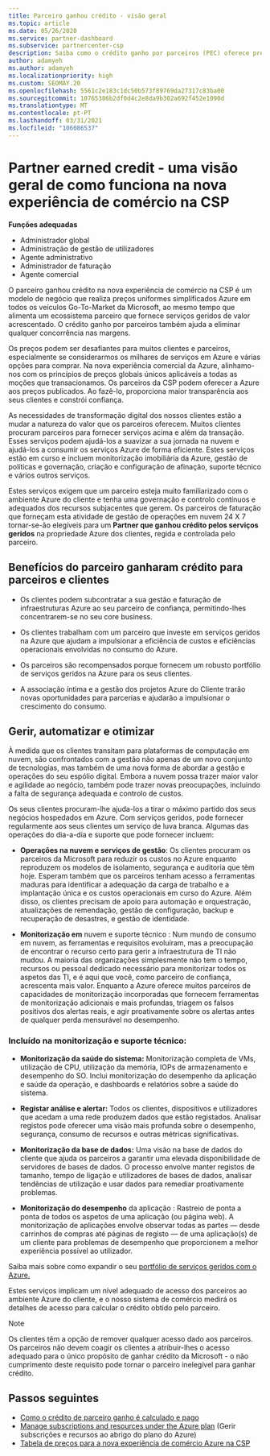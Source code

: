 ```yaml
---
title: Parceiro ganhou crédito - visão geral
ms.topic: article
ms.date: 05/26/2020
ms.service: partner-dashboard
ms.subservice: partnercenter-csp
description: Saiba como o crédito ganho por parceiros (PEC) oferece preços uniformes simplificados E serviços geridos de valor acrescentado, ajudando a eliminar a concorrência nas margens.
author: adamyeh
ms.author: adamyeh
ms.localizationpriority: high
ms.custom: SEOMAY.20
ms.openlocfilehash: 5561c2e183c1dc50b573f89769da27317c83ba00
ms.sourcegitcommit: 10765386b2df0d4c2e8da9b302a692f452e1090d
ms.translationtype: MT
ms.contentlocale: pt-PT
ms.lasthandoff: 03/31/2021
ms.locfileid: "106086537"
---
```

# <a name="partner-earned-credit---an-overview-of-how-it-works-in-the-new-commerce-experience-in-csp"></a>Partner earned credit - uma visão geral de como funciona na nova experiência de comércio na CSP

**Funções adequadas**

- Administrador global
- Administração de gestão de utilizadores
- Agente administrativo
- Administrador de faturação
- Agente comercial

O parceiro ganhou crédito na nova experiência de comércio na CSP é um modelo de negócio que realiza preços uniformes simplificados Azure em todos os veículos Go-To-Market da Microsoft, ao mesmo tempo que alimenta um ecossistema parceiro que fornece serviços geridos de valor acrescentado. O crédito ganho por parceiros também ajuda a eliminar qualquer concorrência nas margens.

Os preços podem ser desafiantes para muitos clientes e parceiros, especialmente se considerarmos os milhares de serviços em Azure e várias opções para comprar. Na nova experiência comercial da Azure, alinhamo-nos com os princípios de preços globais únicos aplicáveis a todas as moções que transacionamos. Os parceiros da CSP podem oferecer a Azure aos preços publicados. Ao fazê-lo, proporciona maior transparência aos seus clientes e constrói confiança.

As necessidades de transformação digital dos nossos clientes estão a mudar a natureza do valor que os parceiros oferecem. Muitos clientes procuram parceiros para fornecer serviços acima e além da transação. Esses serviços podem ajudá-los a suavizar a sua jornada na nuvem e ajudá-los a consumir os serviços Azure de forma eficiente. Estes serviços estão em curso e incluem monitorização imobiliária da Azure, gestão de políticas e governação, criação e configuração de afinação, suporte técnico e vários outros serviços. 

Estes serviços exigem que um parceiro esteja muito familiarizado com o ambiente Azure do cliente e tenha uma governação e controlo contínuos e adequados dos recursos subjacentes que gerem. Os parceiros de faturação que forneçam esta atividade de gestão de operações em nuvem 24 X 7 tornar-se-ão elegíveis para um **Partner que ganhou crédito pelos serviços geridos** na propriedade Azure dos clientes, regida e controlada pelo parceiro.


## <a name="benefits-of-the-partner-earned-credit-for-partners-and-customers"></a>Benefícios do parceiro ganharam crédito para parceiros e clientes

- Os clientes podem subcontratar a sua gestão e faturação de infraestruturas Azure ao seu parceiro de confiança, permitindo-lhes concentrarem-se no seu core business.

- Os clientes trabalham com um parceiro que investe em serviços geridos na Azure que ajudam a impulsionar a eficiência de custos e eficiências operacionais envolvidas no consumo do Azure.

- Os parceiros são recompensados porque fornecem um robusto portfólio de serviços geridos na Azure para os seus clientes.  

- A associação íntima e a gestão dos projetos Azure do Cliente trarão novas oportunidades para parcerias e ajudarão a impulsionar o crescimento do consumo. 

## <a name="manage-automate-and-optimize"></a>Gerir, automatizar e otimizar

À medida que os clientes transitam para plataformas de computação em nuvem, são confrontados com a gestão não apenas de um novo conjunto de tecnologias, mas também de uma nova forma de abordar a gestão e operações do seu espólio digital. Embora a nuvem possa trazer maior valor e agilidade ao negócio, também pode trazer novas preocupações, incluindo a falta de segurança adequada e controlo de custos. 

Os seus clientes procuram-lhe ajuda-los a tirar o máximo partido dos seus negócios hospedados em Azure. Com serviços geridos, pode fornecer regularmente aos seus clientes um serviço de luva branca. Algumas das operações do dia-a-dia e suporte que pode fornecer incluem:

- **Operações na nuvem e serviços de gestão**: Os clientes procuram os parceiros da Microsoft para reduzir os custos no Azure enquanto reproduzem os modelos de isolamento, segurança e auditoria que têm hoje. Esperam também que os parceiros tenham acesso a ferramentas maduras para identificar a adequação da carga de trabalho e a implantação única e os custos operacionais em curso do Azure. Além disso, os clientes precisam de apoio para automação e orquestração, atualizações de remendação, gestão de configuração, backup e recuperação de desastres, e gestão de identidade. 

- **Monitorização em** nuvem e suporte técnico : Num mundo de consumo em nuvem, as ferramentas e requisitos evoluíram, mas a preocupação de encontrar o recurso certo para gerir a infraestrutura de TI não mudou. A maioria das organizações simplesmente não tem o tempo, recursos ou pessoal dedicado necessário para monitorizar todos os aspetos das TI, e é aqui que você, como parceiro de confiança, acrescenta mais valor. Enquanto a Azure oferece muitos parceiros de capacidades de monitorização incorporadas que fornecem ferramentas de monitorização adicionais e mais profundas, triagem os falsos positivos dos alertas reais, e agir proativamente sobre os alertas antes de qualquer perda mensurável no desempenho. 


### <a name="included-in-monitoring-and-technical-support"></a>Incluído na monitorização e suporte técnico:

- **Monitorização da saúde do sistema:** Monitorização completa de VMs, utilização de CPU, utilização da memória, IOPs de armazenamento e desempenho do SO. Inclui monitorização do desempenho da aplicação e saúde da operação, e dashboards e relatórios sobre a saúde do sistema.

- **Registar análise e alertar:** Todos os clientes, dispositivos e utilizadores que acedam a uma rede produzem dados que estão registados. Analisar registos pode oferecer uma visão mais profunda sobre o desempenho, segurança, consumo de recursos e outras métricas significativas.

- **Monitorização da base de dados:** Uma visão na base de dados do cliente que ajuda os parceiros a garantir uma elevada disponibilidade de servidores de bases de dados. O processo envolve manter registos de tamanho, tempo de ligação e utilizadores de bases de dados, analisar tendências de utilização e usar dados para remediar proativamente problemas.

- **Monitorização do desempenho** da aplicação : Rastreio de ponta a ponta de todos os aspetos de uma aplicação (ou página web). A monitorização de aplicações envolve observar todas as partes — desde carrinhos de compras até páginas de registo — de uma aplicação(s) de um cliente para problemas de desempenho que proporcionem a melhor experiência possível ao utilizador.

Saiba mais sobre como expandir o seu [portfólio de serviços geridos com o Azure.](https://partner.microsoft.com/campaigns/cloud-playbooks-thank-you)

Estes serviços implicam um nível adequado de acesso dos parceiros ao ambiente Azure do cliente, e o nosso sistema de comércio medirá os detalhes de acesso para calcular o crédito obtido pelo parceiro.  

>[!Note]
>Os clientes têm a opção de remover qualquer acesso dado aos parceiros. Os parceiros não devem coagir os clientes a atribuir-lhes o acesso adequado para o único propósito de ganhar crédito da Microsoft - o não cumprimento deste requisito pode tornar o parceiro inelegível para ganhar crédito.

## <a name="next-steps"></a>Passos seguintes

- [Como o crédito de parceiro ganho é calculado e pago](partner-earned-credit-explanation.md)
- [Manage subscriptions and resources under the Azure plan](azure-plan-manage.md) (Gerir subscrições e recursos ao abrigo do plano do Azure)
- [Tabela de preços para a nova experiência de comércio Azure na CSP](azure-plan-price-list.md)